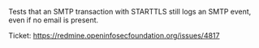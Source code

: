 Tests that an SMTP transaction with STARTTLS still logs an SMTP event, even if
no email is present.

Ticket: https://redmine.openinfosecfoundation.org/issues/4817
